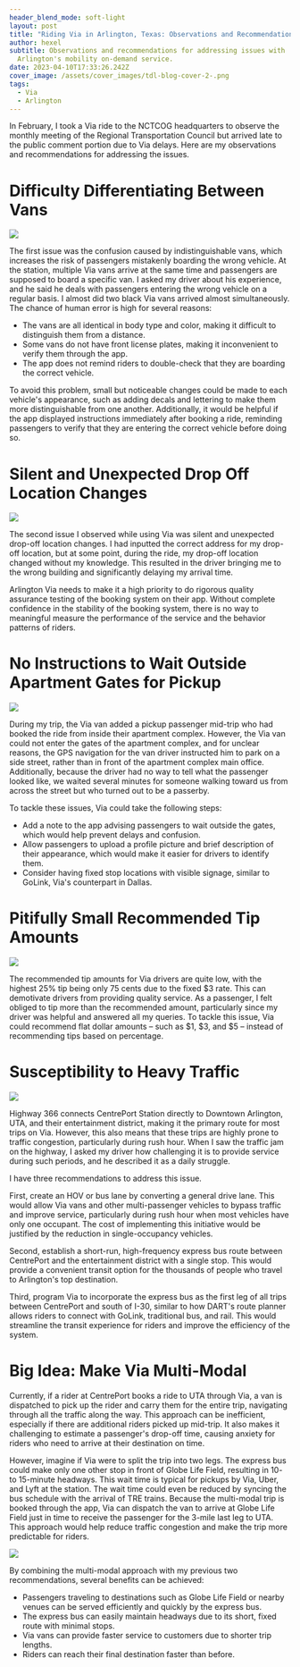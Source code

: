 ```yaml
---
header_blend_mode: soft-light
layout: post
title: "Riding Via in Arlington, Texas: Observations and Recommendations"
author: hexel
subtitle: Observations and recommendations for addressing issues with
  Arlington's mobility on-demand service.
date: 2023-04-10T17:33:26.242Z
cover_image: /assets/cover_images/tdl-blog-cover-2-.png
tags:
  - Via
  - Arlington
---
```

In February, I took a Via ride to the NCTCOG headquarters to observe the monthly meeting of the Regional Transportation Council but arrived late to the public comment portion due to Via delays. Here are my observations and recommendations for addressing the issues.

# Difficulty Differentiating Between Vans

![](/assets/cover_images/boarding-via-at-centreport.jpg)

The first issue was the confusion caused by indistinguishable vans, which increases the risk of passengers mistakenly boarding the wrong vehicle. At the station, multiple Via vans arrive at the same time and passengers are supposed to board a specific van. I asked my driver about his experience, and he said he deals with passengers entering the wrong vehicle on a regular basis. I almost did two black Via vans arrived almost simultaneously. The chance of human error is high for several reasons:

* The vans are all identical in body type and color, making it difficult to distinguish them from a distance.
* Some vans do not have front license plates, making it inconvenient to verify them through the app.
* The app does not remind riders to double-check that they are boarding the correct vehicle.

To avoid this problem, small but noticeable changes could be made to each vehicle's appearance, such as adding decals and lettering to make them more distinguishable from one another. Additionally, it would be helpful if the app displayed instructions immediately after booking a ride, reminding passengers to verify that they are entering the correct vehicle before doing so.

# Silent and Unexpected Drop Off Location Changes

![](/assets/cover_images/arlington-via-requested-vs-actual.jpg)

The second issue I observed while using Via was silent and unexpected drop-off location changes. I had inputted the correct address for my drop-off location, but at some point, during the ride, my drop-off location changed without my knowledge. This resulted in the driver bringing me to the wrong building and significantly delaying my arrival time.

Arlington Via needs to make it a high priority to do rigorous quality assurance testing of the booking system on their app. Without complete confidence in the stability of the booking system, there is no way to meaningful measure the performance of the service and the behavior patterns of riders.

# No Instructions to Wait Outside Apartment Gates for Pickup

![](/assets/cover_images/via-waiting-at-apartment.jpg)

During my trip, the Via van added a pickup passenger mid-trip who had booked the ride from inside their apartment complex. However, the Via van could not enter the gates of the apartment complex, and for unclear reasons, the GPS navigation for the van driver instructed him to park on a side street, rather than in front of the apartment complex main office. Additionally, because the driver had no way to tell what the passenger looked like, we waited several minutes for someone walking toward us from across the street but who turned out to be a passerby.

To tackle these issues, Via could take the following steps:

* Add a note to the app advising passengers to wait outside the gates, which would help prevent delays and confusion.
* Allow passengers to upload a profile picture and brief description of their appearance, which would make it easier for drivers to identify them.
* Consider having fixed stop locations with visible signage, similar to GoLink, Via's counterpart in Dallas.

# Pitifully Small Recommended Tip Amounts

![](/assets/cover_images/via-vs-lyft-tips.jpg)

The recommended tip amounts for Via drivers are quite low, with the highest 25% tip being only 75 cents due to the fixed $3 rate. This can demotivate drivers from providing quality service. As a passenger, I felt obliged to tip more than the recommended amount, particularly since my driver was helpful and answered all my queries. To tackle this issue, Via could recommend flat dollar amounts – such as $1, $3, and $5 – instead of recommending tips based on percentage.

# Susceptibility to Heavy Traffic

![](/assets/cover_images/via-dependent-on-highway-360.jpg)

Highway 366 connects CentrePort Station directly to Downtown Arlington, UTA, and their entertainment district, making it the primary route for most trips on Via. However, this also means that these trips are highly prone to traffic congestion, particularly during rush hour. When I saw the traffic jam on the highway, I asked my driver how challenging it is to provide service during such periods, and he described it as a daily struggle.

I have three recommendations to address this issue.

First, create an HOV or bus lane by converting a general drive lane. This would allow Via vans and other multi-passenger vehicles to bypass traffic and improve service, particularly during rush hour when most vehicles have only one occupant. The cost of implementing this initiative would be justified by the reduction in single-occupancy vehicles.

Second, establish a short-run, high-frequency express bus route between CentrePort and the entertainment district with a single stop. This would provide a convenient transit option for the thousands of people who travel to Arlington's top destination.

Third, program Via to incorporate the express bus as the first leg of all trips between CentrePort and south of I-30, similar to how DART's route planner allows riders to connect with GoLink, traditional bus, and rail. This would streamline the transit experience for riders and improve the efficiency of the system.

# Big Idea: Make Via Multi-Modal

Currently, if a rider at CentrePort books a ride to UTA through Via, a van is dispatched to pick up the rider and carry them for the entire trip, navigating through all the traffic along the way. This approach can be inefficient, especially if there are additional riders picked up mid-trip. It also makes it challenging to estimate a passenger's drop-off time, causing anxiety for riders who need to arrive at their destination on time.

However, imagine if Via were to split the trip into two legs. The express bus could make only one other stop in front of Globe Life Field, resulting in 10- to 15-minute headways. This wait time is typical for pickups by Via, Uber, and Lyft at the station. The wait time could even be reduced by syncing the bus schedule with the arrival of TRE trains. Because the multi-modal trip is booked through the app, Via can dispatch the van to arrive at Globe Life Field just in time to receive the passenger for the 3-mile last leg to UTA. This approach would help reduce traffic congestion and make the trip more predictable for riders.

![](/assets/arlington-brt-png)

By combining the multi-modal approach with my previous two recommendations, several benefits can be achieved:

* Passengers traveling to destinations such as Globe Life Field or nearby venues can be served efficiently and quickly by the express bus.
* The express bus can easily maintain headways due to its short, fixed route with minimal stops.
* Via vans can provide faster service to customers due to shorter trip lengths.
* Riders can reach their final destination faster than before.